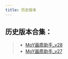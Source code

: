 ```yaml
---
title: 历史版本
---
```


## 历史版本合集：

>   - [MoY画质助手_v28](https://gitee.com/qianlong323/qianlong323/raw/gh-pages/assets/MoY%E7%94%BB%E8%B4%A8%E5%8A%A9%E6%89%8B_v28.apk)
>   - [MoY画质助手_v27](https://gitee.com/qianlong323/qianlong323/raw/gh-pages/assets/MoY%E7%94%BB%E8%B4%A8%E5%8A%A9%E6%89%8B_v27.apk)